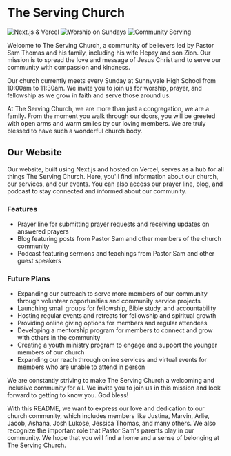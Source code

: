 <h1>The Serving Church</h1>

<img src="https://img.shields.io/badge/Next.js-Vercel-brightgreen" alt="Next.js & Vercel">
<img src="https://img.shields.io/badge/Worship-Sundays-blue" alt="Worship on Sundays">
<img src="https://img.shields.io/badge/Community-Serving-orange" alt="Community Serving">

<p>Welcome to The Serving Church, a community of believers led by Pastor Sam Thomas and his family, including his wife Hepsy and son Zion. Our mission is to spread the love and message of Jesus Christ and to serve our community with compassion and kindness.</p>
<p>Our church currently meets every Sunday at Sunnyvale High School from 10:00am to 11:30am. We invite you to join us for worship, prayer, and fellowship as we grow in faith and serve those around us.</p>
<p>At The Serving Church, we are more than just a congregation, we are a family. From the moment you walk through our doors, you will be greeted with open arms and warm smiles by our loving members. We are truly blessed to have such a wonderful church body. </p>
<h2>Our Website</h2>
<p>Our website, built using Next.js and hosted on Vercel, serves as a hub for all things The Serving Church. Here, you'll find information about our church, our services, and our events. You can also access our prayer line, blog, and podcast to stay connected and informed about our community.</p>
<h3>Features</h3>
<ul>
    <li>Prayer line for submitting prayer requests and receiving updates on answered prayers</li>
    <li>Blog featuring posts from Pastor Sam and other members of the church community</li>
    <li>Podcast featuring sermons and teachings from Pastor Sam and other guest speakers</li>
</ul>
<h3>Future Plans</h3>
<ul>
    <li>Expanding our outreach to serve more members of our community through volunteer opportunities and community service projects</li>
    <li>Launching small groups for fellowship, Bible study, and accountability</li>
    <li>Hosting regular events and retreats for fellowship and spiritual growth</li>
    <li>Providing online giving options for members and regular attendees</li>
    <li>Developing a mentorship program for members to connect and grow with others in the community</li>
    <li>Creating a youth ministry program to engage and support the younger members of our church</li>
    <li>Expanding our reach through online services and virtual events for members who are unable to attend in person</li>
</ul>
<p>We are constantly striving to make The Serving Church a welcoming and inclusive community for all. We invite you to join us in this mission and look forward to getting to know you. God bless!</p>


<p> With this README, we want to express our love and dedication to our church community, which includes members like Justina, Marvin, Arlie, Jacob, Ashana, Josh Lukose, Jessica Thomas, and many others. We also recognize the important role that Pastor Sam's parents play in our community. We hope that you will find a home and a sense of belonging at The Serving Church.</p>

